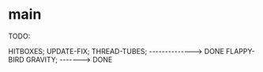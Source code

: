 # main


TODO:

HITBOXES;
UPDATE-FIX;
THREAD-TUBES; --------------> DONE
FLAPPY-BIRD GRAVITY; -------> DONE
